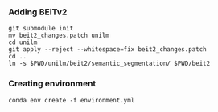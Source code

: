 ### Adding BEiTv2
```
git submodule init
mv beit2_changes.patch unilm
cd unilm
git apply --reject --whitespace=fix beit2_changes.patch
cd ..
ln -s $PWD/unilm/beit2/semantic_segmentation/ $PWD/beit2
```

### Creating environment
```
conda env create -f environment.yml
```